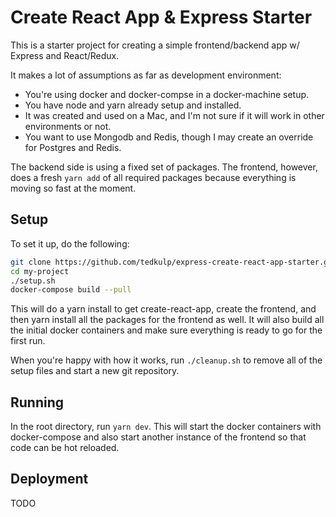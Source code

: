 # Create React App & Express Starter

This is a starter project for creating a simple frontend/backend app w/ Express and React/Redux.

It makes a lot of assumptions as far as development environment:

* You're using docker and docker-compse in a docker-machine setup.
* You have node and yarn already setup and installed.
* It was created and used on a Mac, and I'm not sure if it will work in other environments or not.
* You want to use Mongodb and Redis, though I may create an override for Postgres and Redis.

The backend side is using a fixed set of packages. The frontend, however, does a fresh `yarn add` of all required
packages because everything is moving so fast at the moment.

## Setup

To set it up, do the following:

```bash
git clone https://github.com/tedkulp/express-create-react-app-starter.git my-project
cd my-project
./setup.sh
docker-compose build --pull
```

This will do a yarn install to get create-react-app, create the frontend, and then yarn install
all the packages for the frontend as well. It will also build all the initial docker containers
and make sure everything is ready to go for the first run.

When you're happy with how it works, run `./cleanup.sh` to remove all of the setup files
and start a new git repository.

## Running

In the root directory, run `yarn dev`. This will start the docker containers with docker-compose
and also start another instance of the frontend so that code can be hot reloaded.

## Deployment

TODO
